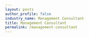 ```yaml
---
layout: posts 
author_profile: false 
industry_name: Management Consultant
title: Management Consultant
permalink: /management-consultant
---
```

